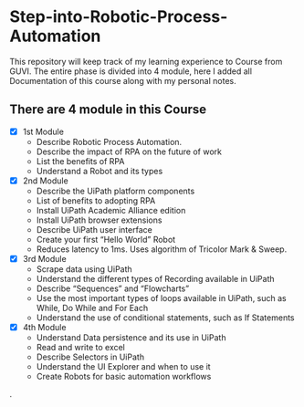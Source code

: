 # Step-into-Robotic-Process-Automation
This repository will keep track of my learning experience to Course from GUVI. The entire phase is divided into 4 module, here I added all Documentation of this course along with my personal notes.
##  There are 4 module in this Course
 
  - [x] 1st Module 
    -  Describe Robotic Process Automation. 
    - Describe the impact of RPA on the future of work
    - List the benefits of RPA
    - Understand a Robot and its types
  - [x] 2nd Module 
    - Describe the UiPath platform components 
    - List of benefits to adopting RPA
    - Install UiPath Academic Alliance edition
    - Install UiPath browser extensions
    - Describe UiPath user interface
    - Create your first “Hello World” Robot
    - Reduces latency to 1ms. Uses algorithm of Tricolor Mark & Sweep.
  - [x] 3rd Module 
     - Scrape data using UiPath
     - Understand the different types of Recording available in UiPath
     - Describe “Sequences” and “Flowcharts”
     - Use the most important types of loops available in UiPath, such as While, Do While and For Each
     - Understand the use of conditional statements, such as If Statements
  - [x] 4th Module
    - Understand Data persistence and its use in UiPath
    - Read and write to excel
    - Describe Selectors in UiPath
    - Understand the UI Explorer and when to use it
    - Create Robots for basic automation workflows

.
    
    
